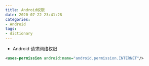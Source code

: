 ```yaml
---
title: Android权限
date: 2020-07-22 23:41:28
categories:
- Android
tags:
- dictionary
---
```


+ Android 请求网络权限
~~~xml
<uses-permission android:name="android.permission.INTERNET"/>
~~~
